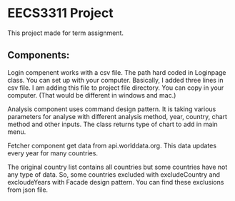 # EECS3311 Project 

This project made for term assignment. 

## Components:
Login compenent works with a csv file. The path hard coded in Loginpage class. You can set up with your computer. Basically, I added three lines in csv file. I am adding this file to project file directory. You can copy in your computer. (That would be different in windows and mac.)

Analysis component uses command design pattern. It is taking various parameters for analyse with different analysis method, year, country, chart method and other inputs. The class returns type of chart to add in main menu. 

Fetcher component get data from api.worlddata.org. This data updates every year for many countries. 

The original country list contains all countries but some countries have not any type of data. So, some countries excluded with excludeCountry and excloudeYears with Facade design pattern. You can find these exclusions from json file. 
